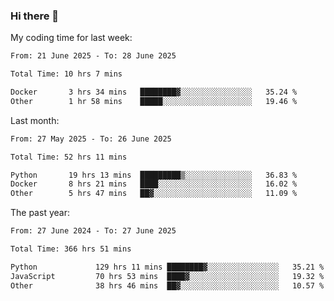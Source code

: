 ### Hi there 👋

My coding time for last week:

<!--START_SECTION:week-->

```txt
From: 21 June 2025 - To: 28 June 2025

Total Time: 10 hrs 7 mins

Docker       3 hrs 34 mins   ████████▓░░░░░░░░░░░░░░░░   35.24 %
Other        1 hr 58 mins    █████░░░░░░░░░░░░░░░░░░░░   19.46 %
```

<!--END_SECTION:week-->

Last month:

<!--START_SECTION:month-->

```txt
From: 27 May 2025 - To: 26 June 2025

Total Time: 52 hrs 11 mins

Python       19 hrs 13 mins  █████████▒░░░░░░░░░░░░░░░   36.83 %
Docker       8 hrs 21 mins   ████░░░░░░░░░░░░░░░░░░░░░   16.02 %
Other        5 hrs 47 mins   ██▓░░░░░░░░░░░░░░░░░░░░░░   11.09 %
```

<!--END_SECTION:month-->

The past year:

<!--START_SECTION:year-->

```txt
From: 27 June 2024 - To: 27 June 2025

Total Time: 366 hrs 51 mins

Python             129 hrs 11 mins ████████▓░░░░░░░░░░░░░░░░   35.21 %
JavaScript         70 hrs 53 mins  ████▓░░░░░░░░░░░░░░░░░░░░   19.32 %
Other              38 hrs 46 mins  ██▓░░░░░░░░░░░░░░░░░░░░░░   10.57 %
```

<!--END_SECTION:year-->
